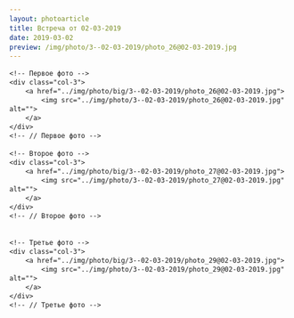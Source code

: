 ```yaml
---
layout: photoarticle
title: Встреча от 02-03-2019
date: 2019-03-02
preview: /img/photo/3--02-03-2019/photo_26@02-03-2019.jpg
---
```


<!-- 1 СТРОКА -->
<div class="row">
    
    <!-- Первое фото -->
    <div class="col-3">
        <a href="../img/photo/big/3--02-03-2019/photo_26@02-03-2019.jpg">
            <img src="../img/photo/3--02-03-2019/photo_26@02-03-2019.jpg" alt="">
        </a>
    </div>
    <!-- // Первое фото -->
    
    <!-- Второе фото -->
    <div class="col-3">                    
        <a href="../img/photo/big/3--02-03-2019/photo_27@02-03-2019.jpg">
            <img src="../img/photo/3--02-03-2019/photo_27@02-03-2019.jpg" alt="">
        </a>
    </div>
    <!-- // Второе фото -->
    
    
    <!-- Третье фото -->
    <div class="col-3">                    
        <a href="../img/photo/big/3--02-03-2019/photo_29@02-03-2019.jpg">
            <img src="../img/photo/3--02-03-2019/photo_29@02-03-2019.jpg" alt="">
        </a>
    </div>
    <!-- // Третье фото -->
    
</div>
<!-- // 1 СТРОКА -->

